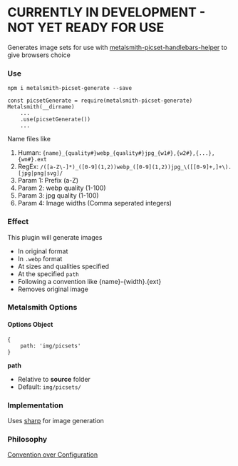 # CURRENTLY IN DEVELOPMENT - NOT YET READY FOR USE

Generates image sets for use with [metalsmith-picset-handlebars-helper](https://github.com/AnthonyAstige/metalsmith-picset-handlebars-helper) to give browsers choice

### Use

`npm i metalsmith-picset-generate --save`

```
const picsetGenerate = require(metalsmith-picset-generate)
Metalsmith(__dirname)
	...
	.use(picsetGenerate())
	...
```
Name files like

 1. Human: `{name}_{quality#}webp_{quality#}jpg_{w1#},{w2#},{...},{wn#}.ext`
 1. RegEx: `/([a-Z\-]*)_([0-9](1,2))webp_([0-9](1,2))jpg_\([[0-9]+,]+\).[jpg|png|svg]/`
  1. Param 1: Prefix (a-Z)
  1. Param 2: webp quality (1-100)
  1. Param 3: jpg quality (1-100)
  1. Param 4: Image widths (Comma seperated integers)

### Effect

This plugin will generate images

* In original format
* In `.webp` format
* At sizes and qualities specified
* At the specified `path`
* Following a convention like {name}-{width}.{ext}
* Removes original image

### Metalsmith Options

#### Options Object

```
{
	path: 'img/picsets'
}
```

**path**

* Relative to **source** folder
* Default: `img/picsets/`

### Implementation

Uses [sharp](https://github.com/lovell/sharp) for image generation

### Philosophy

[Convention over Configuration](https://en.wikipedia.org/wiki/Convention_over_configuration)
